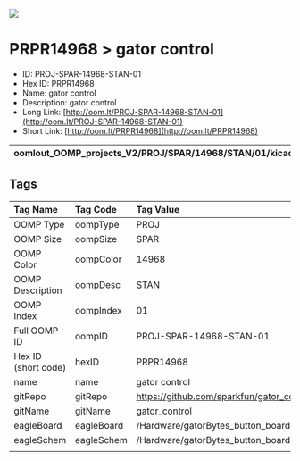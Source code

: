 


  
![][im]
# PRPR14968 > gator control

- ID: PROJ-SPAR-14968-STAN-01
- Hex ID: PRPR14968
- Name: gator control
- Description: gator control
- Long Link: [http://oom.lt/PROJ-SPAR-14968-STAN-01](http://oom.lt/PROJ-SPAR-14968-STAN-01)
- Short Link: [http://oom.lt/PRPR14968](http://oom.lt/PRPR14968)
  

|oomlout_OOMP_projects_V2/PROJ/SPAR/14968/STAN/01/kicadPcb3dFront.png|oomlout_OOMP_projects_V2/PROJ/SPAR/14968/STAN/01/kicadPcb3dBack.png|oomlout_OOMP_projects_V2/PROJ/SPAR/14968/STAN/01/kicadPcb3d.png||
| :---: | :---: | :---: | :---: |

## Tags
  

|Tag Name|Tag Code|Tag Value|
| :--- | :--- | :--- |
|OOMP Type|oompType|PROJ|
|OOMP Size|oompSize|SPAR|
|OOMP Color|oompColor|14968|
|OOMP Description|oompDesc|STAN|
|OOMP Index|oompIndex|01|
|Full OOMP ID|oompID|PROJ-SPAR-14968-STAN-01|
|Hex ID (short code)|hexID|PRPR14968|
|name|name|gator control|
|gitRepo|gitRepo|https://github.com/sparkfun/gator_control|
|gitName|gitName|gator_control|
|eagleBoard|eagleBoard|/Hardware/gatorBytes_button_board.brd|
|eagleSchem|eagleSchem|/Hardware/gatorBytes_button_board.sch|
||||



[im]: PROJ/SPAR/14968/STAN/01/kicadPcb3d_450.png
